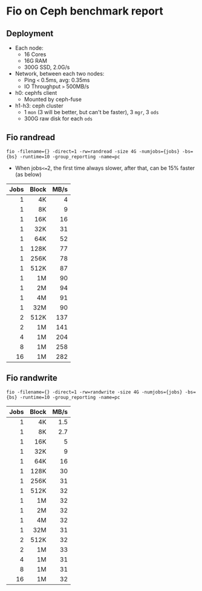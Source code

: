 # Fio on Ceph benchmark report


## Deployment
* Each node:
    * 16 Cores
    * 16G RAM
    * 300G SSD, 2.0G/s
* Network, between each two nodes:
    * Ping `<` 0.5ms, avg: 0.35ms
    * IO Throughput `>` 500MB/s
* h0: cephfs client
    * Mounted by ceph-fuse
* h1-h3: ceph cluster
    * 1 `mon` (3 will be better, but can't be faster), 3 `mgr`, 3 `ods`
    * 300G raw disk for each `ods`


## Fio randread
```
fio -filename={} -direct=1 -rw=randread -size 4G -numjobs={jobs} -bs={bs} -runtime=10 -group_reporting -name=pc
```

* When jobs`<=`2, the first time always slower, after that, can be 15% faster (as below)

| Jobs | Block |  MB/s |
| ---: | ----: | ----: |
|    1 |    4K |     4 |
|    1 |    8K |     9 |
|    1 |   16K |    16 |
|    1 |   32K |    31 |
|    1 |   64K |    52 |
|    1 |  128K |    77 |
|    1 |  256K |    78 |
|    1 |  512K |    87 |
|    1 |    1M |    90 |
|    1 |    2M |    94 |
|    1 |    4M |    91 |
|    1 |   32M |    90 |
|    2 |  512K |   137 |
|    2 |    1M |   141 |
|    4 |    1M |   204 |
|    8 |    1M |   258 |
|   16 |    1M |   282 |


## Fio randwrite
```
fio -filename={} -direct=1 -rw=randwrite -size 4G -numjobs={jobs} -bs={bs} -runtime=10 -group_reporting -name=pc
```
| Jobs | Block |  MB/s |
| ---: | ----: | ----: |
|    1 |    4K |   1.5 |
|    1 |    8K |   2.7 |
|    1 |   16K |     5 |
|    1 |   32K |     9 |
|    1 |   64K |    16 |
|    1 |  128K |    30 |
|    1 |  256K |    31 |
|    1 |  512K |    32 |
|    1 |    1M |    32 |
|    1 |    2M |    32 |
|    1 |    4M |    32 |
|    1 |   32M |    31 |
|    2 |  512K |    32 |
|    2 |    1M |    33 |
|    4 |    1M |    31 |
|    8 |    1M |    31 |
|   16 |    1M |    32 |
